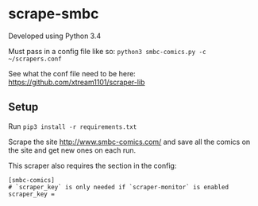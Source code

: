 # scrape-smbc

Developed using Python 3.4

Must pass in a config file like so: `python3 smbc-comics.py -c ~/scrapers.conf`

See what the conf file need to be here: https://github.com/xtream1101/scraper-lib

## Setup

Run `pip3 install -r requirements.txt`


Scrape the site http://www.smbc-comics.com/ and save all the comics on the site and get new ones on each run.

This scraper also requires the section in the config:
```
[smbc-comics]
# `scraper_key` is only needed if `scraper-monitor` is enabled
scraper_key =
```

